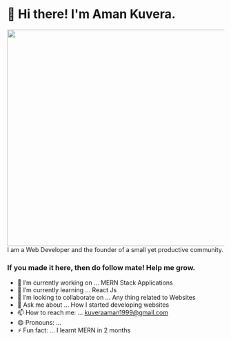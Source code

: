 <h1 align="left">👋 Hi there! I'm Aman Kuvera.</h1>
<img align="right" src="https://drive.google.com/thumbnail?id=1PYR932X3KY-1WEbMbKY_Wyke46Nvs_af" height="500" width="550">  
<p align="left">I am a Web Developer and the founder of a small yet productive community.</p>

  
  
### If you made it here, then do follow mate! Help me grow. 

- 🔭 I’m currently working on ... MERN Stack Applications
- 🌱 I’m currently learning ... React Js
- 👯 I’m looking to collaborate on ... Any thing related to Websites
- 💬 Ask me about ... How I started developing websites
- 📫 How to reach me: ... kuveraaman1999@gmail.com
- 😄 Pronouns: ... 
- ⚡ Fun fact: ... I learnt MERN in 2 months

